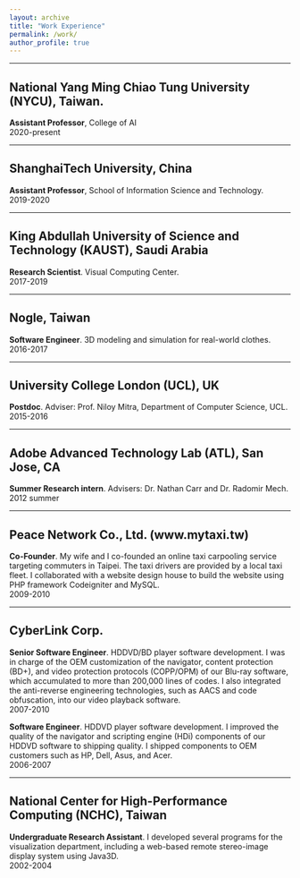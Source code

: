 ```yaml
---
layout: archive
title: "Work Experience"
permalink: /work/
author_profile: true
---
```


<hr>

<h2>National Yang Ming Chiao Tung University (NYCU), Taiwan.</h2>
<p><b>Assistant Professor</b>, College of AI<br>
2020-present</p>

<hr>

<h2>ShanghaiTech University, China</h2>
<p><b>Assistant Professor</b>, School of Information Science and Technology.<br>
2019-2020</p>

<hr>

<h2>King Abdullah University of Science and Technology (KAUST), Saudi Arabia</h2>
<p><b>Research Scientist</b>. Visual Computing Center.<br>
2017-2019</p>

<hr>

<h2>Nogle, Taiwan</h2>
<p><b>Software Engineer</b>. 3D modeling and simulation for real-world clothes.<br>
2016-2017</p>

<hr>

<h2>University College London (UCL), UK</h2>
<p><b>Postdoc</b>. Adviser: Prof. Niloy Mitra, Department of Computer Science, UCL.<br>
2015-2016 </p>

<hr>

<h2>Adobe Advanced Technology Lab (ATL), San Jose, CA</h2>
<p><b>Summer Research intern</b>. Advisers: Dr. Nathan Carr and Dr. Radomir Mech.<br>
2012 summer</p>

<hr>

<h2>Peace Network Co., Ltd. (www.mytaxi.tw)</h2>
<p><b>Co-Founder</b>. My wife and I co-founded an online taxi carpooling service targeting commuters in Taipei. The taxi drivers are provided by a local taxi fleet. I collaborated with a website design house to build the website using PHP framework Codeigniter and MySQL.<br>
2009-2010</p>

<hr>

<h2>CyberLink Corp.</h2>
<p><b>Senior Software Engineer</b>. HDDVD/BD player software development. I was in charge of the OEM customization of the navigator, content protection (BD+), and video protection protocols (COPP/OPM) of our Blu-ray software, which accumulated to more than 200,000 lines of codes. I also integrated the anti-reverse engineering technologies, such as AACS and code obfuscation, into our video playback software.<br>
2007-2010</p>
<p><b>Software Engineer</b>. HDDVD player software development. I improved the quality of the navigator and scripting engine (HDi) components of our HDDVD software to shipping quality. I shipped components to OEM customers such as HP, Dell, Asus, and Acer.<br>
2006-2007</p>

<hr>

<h2>National Center for High-Performance Computing (NCHC), Taiwan</h2>
<p><b>Undergraduate Research Assistant</b>. I developed several programs for the visualization department, including a web-based remote stereo-image display system using Java3D.<br>
2002-2004</p>
